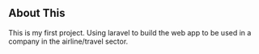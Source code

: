 

## About This 

This is my first project. Using laravel to build the web app to be used in a company in the airline/travel sector.


